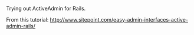 Trying out ActiveAdmin for Rails.  

From this tutorial: http://www.sitepoint.com/easy-admin-interfaces-active-admin-rails/